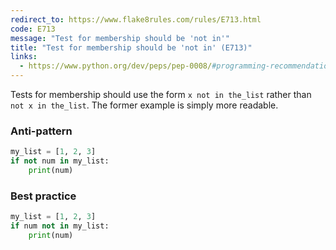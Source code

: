 ```yaml
---
redirect_to: https://www.flake8rules.com/rules/E713.html
code: E713
message: "Test for membership should be 'not in'"
title: "Test for membership should be 'not in' (E713)"
links:
  - https://www.python.org/dev/peps/pep-0008/#programming-recommendations
---
```


Tests for membership should use the form `x not in the_list` rather than `not x in the_list`. The former example is simply more readable.

### Anti-pattern

```python
my_list = [1, 2, 3]
if not num in my_list:
    print(num)
```

### Best practice

```python
my_list = [1, 2, 3]
if num not in my_list:
    print(num)
```
